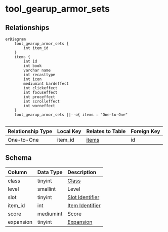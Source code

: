 # tool_gearup_armor_sets

## Relationships

```mermaid
erDiagram
    tool_gearup_armor_sets {
        int item_id
    }
    items {
        int id
        int book
        varchar name
        int recasttype
        int icon
        mediumint bardeffect
        int clickeffect
        int focuseffect
        int proceffect
        int scrolleffect
        int worneffect
    }
    tool_gearup_armor_sets ||--o{ items : "One-to-One"


```


| Relationship Type | Local Key | Relates to Table | Foreign Key |
| :--- | :--- | :--- | :--- |
| One-to-One | item_id | [items](../../schema/items/items.md) | id |


## Schema

| Column | Data Type | Description |
| :--- | :--- | :--- |
| class | tinyint | [Class](../../../../server/player/class-list) |
| level | smallint | Level |
| slot | tinyint | [Slot Identifier](../../../../server/inventory/inventory-slots) |
| item_id | int | [Item Identifier](../../schema/items/items.md) |
| score | mediumint | Score |
| expansion | tinyint | [Expansion](../../../../server/operation/expansion-list) |

